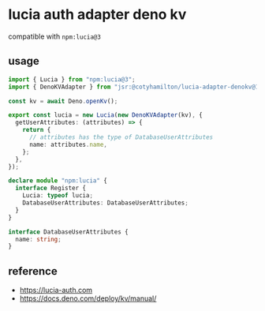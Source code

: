 # lucia auth adapter deno kv

compatible with `npm:lucia@3`

## usage

```ts
import { Lucia } from "npm:lucia@3";
import { DenoKVAdapter } from "jsr:@cotyhamilton/lucia-adapter-denokv@1";

const kv = await Deno.openKv();

export const lucia = new Lucia(new DenoKVAdapter(kv), {
  getUserAttributes: (attributes) => {
    return {
      // attributes has the type of DatabaseUserAttributes
      name: attributes.name,
    };
  },
});

declare module "npm:lucia" {
  interface Register {
    Lucia: typeof lucia;
    DatabaseUserAttributes: DatabaseUserAttributes;
  }
}

interface DatabaseUserAttributes {
  name: string;
}
```

## reference

- https://lucia-auth.com
- https://docs.deno.com/deploy/kv/manual/
